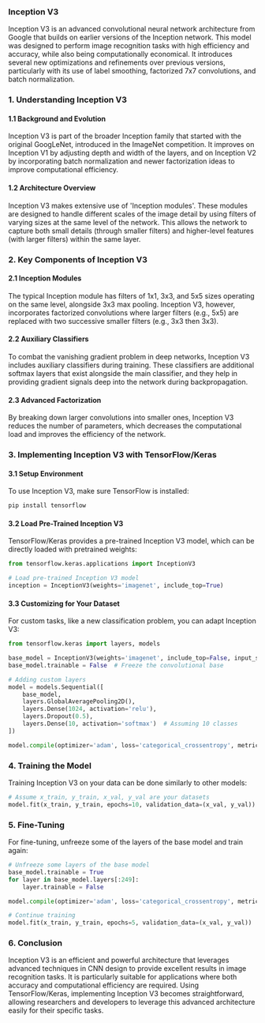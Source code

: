 ### Inception V3

Inception V3 is an advanced convolutional neural network architecture from Google that builds on earlier versions of the Inception network. This model was designed to perform image recognition tasks with high efficiency and accuracy, while also being computationally economical. It introduces several new optimizations and refinements over previous versions, particularly with its use of label smoothing, factorized 7x7 convolutions, and batch normalization.

### 1. **Understanding Inception V3**

#### **1.1 Background and Evolution**
Inception V3 is part of the broader Inception family that started with the original GoogLeNet, introduced in the ImageNet competition. It improves on Inception V1 by adjusting depth and width of the layers, and on Inception V2 by incorporating batch normalization and newer factorization ideas to improve computational efficiency.

#### **1.2 Architecture Overview**
Inception V3 makes extensive use of 'Inception modules'. These modules are designed to handle different scales of the image detail by using filters of varying sizes at the same level of the network. This allows the network to capture both small details (through smaller filters) and higher-level features (with larger filters) within the same layer.

### 2. **Key Components of Inception V3**

#### **2.1 Inception Modules**
The typical Inception module has filters of 1x1, 3x3, and 5x5 sizes operating on the same level, alongside 3x3 max pooling. Inception V3, however, incorporates factorized convolutions where larger filters (e.g., 5x5) are replaced with two successive smaller filters (e.g., 3x3 then 3x3).

#### **2.2 Auxiliary Classifiers**
To combat the vanishing gradient problem in deep networks, Inception V3 includes auxiliary classifiers during training. These classifiers are additional softmax layers that exist alongside the main classifier, and they help in providing gradient signals deep into the network during backpropagation.

#### **2.3 Advanced Factorization**
By breaking down larger convolutions into smaller ones, Inception V3 reduces the number of parameters, which decreases the computational load and improves the efficiency of the network.

### 3. **Implementing Inception V3 with TensorFlow/Keras**

#### **3.1 Setup Environment**
To use Inception V3, make sure TensorFlow is installed:

```bash
pip install tensorflow
```

#### **3.2 Load Pre-Trained Inception V3**
TensorFlow/Keras provides a pre-trained Inception V3 model, which can be directly loaded with pretrained weights:

```python
from tensorflow.keras.applications import InceptionV3

# Load pre-trained Inception V3 model
inception = InceptionV3(weights='imagenet', include_top=True)
```

#### **3.3 Customizing for Your Dataset**
For custom tasks, like a new classification problem, you can adapt Inception V3:

```python
from tensorflow.keras import layers, models

base_model = InceptionV3(weights='imagenet', include_top=False, input_shape=(299, 299, 3))
base_model.trainable = False  # Freeze the convolutional base

# Adding custom layers
model = models.Sequential([
    base_model,
    layers.GlobalAveragePooling2D(),
    layers.Dense(1024, activation='relu'),
    layers.Dropout(0.5),
    layers.Dense(10, activation='softmax')  # Assuming 10 classes
])

model.compile(optimizer='adam', loss='categorical_crossentropy', metrics=['accuracy'])
```

### 4. **Training the Model**
Training Inception V3 on your data can be done similarly to other models:

```python
# Assume x_train, y_train, x_val, y_val are your datasets
model.fit(x_train, y_train, epochs=10, validation_data=(x_val, y_val))
```

### 5. **Fine-Tuning**
For fine-tuning, unfreeze some of the layers of the base model and train again:

```python
# Unfreeze some layers of the base model
base_model.trainable = True
for layer in base_model.layers[:249]:
    layer.trainable = False

model.compile(optimizer='adam', loss='categorical_crossentropy', metrics=['accuracy'])

# Continue training
model.fit(x_train, y_train, epochs=5, validation_data=(x_val, y_val))
```

### 6. **Conclusion**

Inception V3 is an efficient and powerful architecture that leverages advanced techniques in CNN design to provide excellent results in image recognition tasks. It is particularly suitable for applications where both accuracy and computational efficiency are required. Using TensorFlow/Keras, implementing Inception V3 becomes straightforward, allowing researchers and developers to leverage this advanced architecture easily for their specific tasks.
